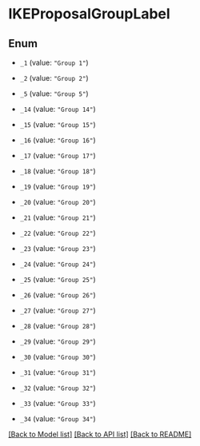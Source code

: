 # IKEProposalGroupLabel

## Enum


* `_1` (value: `"Group 1"`)

* `_2` (value: `"Group 2"`)

* `_5` (value: `"Group 5"`)

* `_14` (value: `"Group 14"`)

* `_15` (value: `"Group 15"`)

* `_16` (value: `"Group 16"`)

* `_17` (value: `"Group 17"`)

* `_18` (value: `"Group 18"`)

* `_19` (value: `"Group 19"`)

* `_20` (value: `"Group 20"`)

* `_21` (value: `"Group 21"`)

* `_22` (value: `"Group 22"`)

* `_23` (value: `"Group 23"`)

* `_24` (value: `"Group 24"`)

* `_25` (value: `"Group 25"`)

* `_26` (value: `"Group 26"`)

* `_27` (value: `"Group 27"`)

* `_28` (value: `"Group 28"`)

* `_29` (value: `"Group 29"`)

* `_30` (value: `"Group 30"`)

* `_31` (value: `"Group 31"`)

* `_32` (value: `"Group 32"`)

* `_33` (value: `"Group 33"`)

* `_34` (value: `"Group 34"`)


[[Back to Model list]](../README.md#documentation-for-models) [[Back to API list]](../README.md#documentation-for-api-endpoints) [[Back to README]](../README.md)


